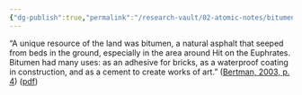 ```yaml
---
{"dg-publish":true,"permalink":"/research-vault/02-atomic-notes/bitumen-was-a-natural-asphalt-with-many-uses-including-as-a-boat-waterproofing/"}
---
```


“A unique resource of the land was bitumen, a natural asphalt that seeped from beds in the ground, especially in the area around Hit on the Euphrates. Bitumen had many uses: as an adhesive for bricks, as a waterproof coating in construction, and as a cement to create works of art.” ([Bertman, 2003, p. 4](zotero://select/library/items/YPMHZBXL)) ([pdf](zotero://open-pdf/library/items/X3CHJ4P3?page=17&annotation=REAIMQZN))
